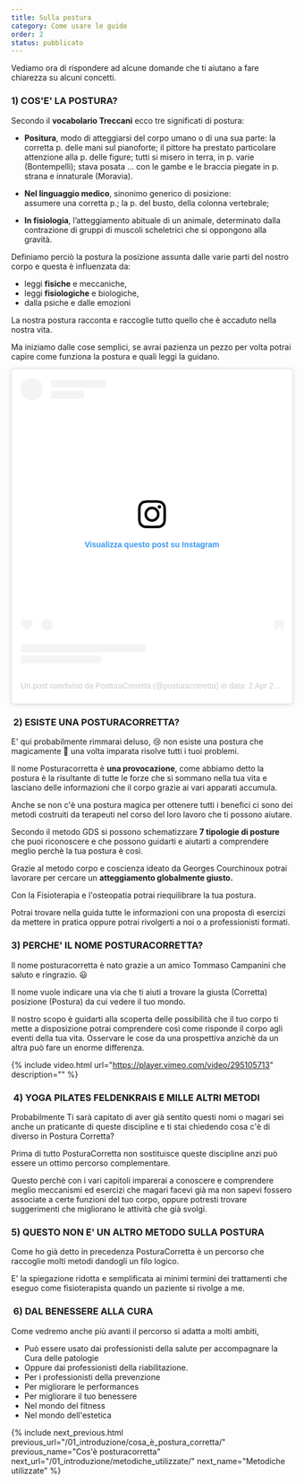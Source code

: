 ```yaml
---
title: Sulla postura
category: Come usare le guide
order: 2
status: pubblicato
---
```


Vediamo ora di rispondere ad alcune domande che ti aiutano a fare chiarezza su alcuni concetti.



<h3>1) COS'E' LA POSTURA?</h3>



Secondo il **vocabolario Treccani** ecco tre significati di postura:
                
- **Positura**, modo di atteggiarsi del corpo umano o di una sua parte:
    la corretta p. delle mani sul pianoforte; il pittore ha prestato particolare attenzione alla p. delle figure; tutti si misero in terra, in p. varie (Bontempelli); stava posata ... con le gambe e le braccia piegate in p. strana e innaturale (Moravia).  

- **Nel linguaggio medico**, sinonimo generico di posizione:<br> assumere una corretta p.; la p. del busto, della colonna vertebrale; 

 - **In fisiologia**, l’atteggiamento abituale di un animale, determinato dalla contrazione di gruppi di muscoli scheletrici che si oppongono alla gravità.  


Definiamo perciò la postura la posizione assunta dalle varie parti del nostro corpo e questa è influenzata da:
- leggi **fisiche** e meccaniche, 
- leggi **fisiologiche** e biologiche, 
-  dalla psiche e dalle emozioni

La nostra postura racconta e raccoglie tutto quello che è accaduto nella nostra vita. 

Ma iniziamo dalle cose semplici, se avrai pazienza un pezzo per volta potrai capire come funziona la postura e quali leggi la guidano.
             
<blockquote class="instagram-media " data-instgrm-permalink="https://www.instagram.com/p/BvwaOrZH9Ay/?utm_source=ig_embed&amp;utm_campaign=loading" data-instgrm-version="12" style=" background:#FFF; border:0; border-radius:3px; box-shadow:0 0 1px 0 rgba(0,0,0,0.5),0 1px 10px 0 rgba(0,0,0,0.15); margin: 1px; max-width:540px; min-width:326px; padding:0; width:99.375%; width:-webkit-calc(100% - 2px); width:calc(100% - 2px);"><div style="padding:16px;"> <a href="https://www.instagram.com/p/BvwaOrZH9Ay/?utm_source=ig_embed&amp;utm_campaign=loading" style=" background:#FFFFFF; line-height:0; padding:0 0; text-align:center; text-decoration:none; width:100%;" target="_blank"> <div style=" display: flex; flex-direction: row; align-items: center;"> <div style="background-color: #F4F4F4; border-radius: 50%; flex-grow: 0; height: 40px; margin-right: 14px; width: 40px;"></div> <div style="display: flex; flex-direction: column; flex-grow: 1; justify-content: center;"> <div style=" background-color: #F4F4F4; border-radius: 4px; flex-grow: 0; height: 14px; margin-bottom: 6px; width: 100px;"></div> <div style=" background-color: #F4F4F4; border-radius: 4px; flex-grow: 0; height: 14px; width: 60px;"></div></div></div><div style="padding: 19% 0;"></div> <div style="display:block; height:50px; margin:0 auto 12px; width:50px;"><svg width="50px" height="50px" viewBox="0 0 60 60" version="1.1" xmlns="https://www.w3.org/2000/svg" xmlns:xlink="https://www.w3.org/1999/xlink"><g stroke="none" stroke-width="1" fill="none" fill-rule="evenodd"><g transform="translate(-511.000000, -20.000000)" fill="#000000"><g><path d="M556.869,30.41 C554.814,30.41 553.148,32.076 553.148,34.131 C553.148,36.186 554.814,37.852 556.869,37.852 C558.924,37.852 560.59,36.186 560.59,34.131 C560.59,32.076 558.924,30.41 556.869,30.41 M541,60.657 C535.114,60.657 530.342,55.887 530.342,50 C530.342,44.114 535.114,39.342 541,39.342 C546.887,39.342 551.658,44.114 551.658,50 C551.658,55.887 546.887,60.657 541,60.657 M541,33.886 C532.1,33.886 524.886,41.1 524.886,50 C524.886,58.899 532.1,66.113 541,66.113 C549.9,66.113 557.115,58.899 557.115,50 C557.115,41.1 549.9,33.886 541,33.886 M565.378,62.101 C565.244,65.022 564.756,66.606 564.346,67.663 C563.803,69.06 563.154,70.057 562.106,71.106 C561.058,72.155 560.06,72.803 558.662,73.347 C557.607,73.757 556.021,74.244 553.102,74.378 C549.944,74.521 548.997,74.552 541,74.552 C533.003,74.552 532.056,74.521 528.898,74.378 C525.979,74.244 524.393,73.757 523.338,73.347 C521.94,72.803 520.942,72.155 519.894,71.106 C518.846,70.057 518.197,69.06 517.654,67.663 C517.244,66.606 516.755,65.022 516.623,62.101 C516.479,58.943 516.448,57.996 516.448,50 C516.448,42.003 516.479,41.056 516.623,37.899 C516.755,34.978 517.244,33.391 517.654,32.338 C518.197,30.938 518.846,29.942 519.894,28.894 C520.942,27.846 521.94,27.196 523.338,26.654 C524.393,26.244 525.979,25.756 528.898,25.623 C532.057,25.479 533.004,25.448 541,25.448 C548.997,25.448 549.943,25.479 553.102,25.623 C556.021,25.756 557.607,26.244 558.662,26.654 C560.06,27.196 561.058,27.846 562.106,28.894 C563.154,29.942 563.803,30.938 564.346,32.338 C564.756,33.391 565.244,34.978 565.378,37.899 C565.522,41.056 565.552,42.003 565.552,50 C565.552,57.996 565.522,58.943 565.378,62.101 M570.82,37.631 C570.674,34.438 570.167,32.258 569.425,30.349 C568.659,28.377 567.633,26.702 565.965,25.035 C564.297,23.368 562.623,22.342 560.652,21.575 C558.743,20.834 556.562,20.326 553.369,20.18 C550.169,20.033 549.148,20 541,20 C532.853,20 531.831,20.033 528.631,20.18 C525.438,20.326 523.257,20.834 521.349,21.575 C519.376,22.342 517.703,23.368 516.035,25.035 C514.368,26.702 513.342,28.377 512.574,30.349 C511.834,32.258 511.326,34.438 511.181,37.631 C511.035,40.831 511,41.851 511,50 C511,58.147 511.035,59.17 511.181,62.369 C511.326,65.562 511.834,67.743 512.574,69.651 C513.342,71.625 514.368,73.296 516.035,74.965 C517.703,76.634 519.376,77.658 521.349,78.425 C523.257,79.167 525.438,79.673 528.631,79.82 C531.831,79.965 532.853,80.001 541,80.001 C549.148,80.001 550.169,79.965 553.369,79.82 C556.562,79.673 558.743,79.167 560.652,78.425 C562.623,77.658 564.297,76.634 565.965,74.965 C567.633,73.296 568.659,71.625 569.425,69.651 C570.167,67.743 570.674,65.562 570.82,62.369 C570.966,59.17 571,58.147 571,50 C571,41.851 570.966,40.831 570.82,37.631"></path></g></g></g></svg></div><div style="padding-top: 8px;"> <div style=" color:#3897f0; font-family:Arial,sans-serif; font-size:14px; font-style:normal; font-weight:550; line-height:18px;"> Visualizza questo post su Instagram</div></div><div style="padding: 12.5% 0;"></div> <div style="display: flex; flex-direction: row; margin-bottom: 14px; align-items: center;"><div> <div style="background-color: #F4F4F4; border-radius: 50%; height: 12.5px; width: 12.5px; transform: translateX(0px) translateY(7px);"></div> <div style="background-color: #F4F4F4; height: 12.5px; transform: rotate(-45deg) translateX(3px) translateY(1px); width: 12.5px; flex-grow: 0; margin-right: 14px; margin-left: 2px;"></div> <div style="background-color: #F4F4F4; border-radius: 50%; height: 12.5px; width: 12.5px; transform: translateX(9px) translateY(-18px);"></div></div><div style="margin-left: 8px;"> <div style=" background-color: #F4F4F4; border-radius: 50%; flex-grow: 0; height: 20px; width: 20px;"></div> <div style=" width: 0; height: 0; border-top: 2px solid transparent; border-left: 6px solid #f4f4f4; border-bottom: 2px solid transparent; transform: translateX(16px) translateY(-4px) rotate(30deg)"></div></div><div style="margin-left: auto;"> <div style=" width: 0px; border-top: 8px solid #F4F4F4; border-right: 8px solid transparent; transform: translateY(16px);"></div> <div style=" background-color: #F4F4F4; flex-grow: 0; height: 12px; width: 16px; transform: translateY(-4px);"></div> <div style=" width: 0; height: 0; border-top: 8px solid #F4F4F4; border-left: 8px solid transparent; transform: translateY(-4px) translateX(8px);"></div></div></div> <div style="display: flex; flex-direction: column; flex-grow: 1; justify-content: center; margin-bottom: 24px;"> <div style=" background-color: #F4F4F4; border-radius: 4px; flex-grow: 0; height: 14px; margin-bottom: 6px; width: 224px;"></div> <div style=" background-color: #F4F4F4; border-radius: 4px; flex-grow: 0; height: 14px; width: 144px;"></div></div></a><p style=" color:#c9c8cd; font-family:Arial,sans-serif; font-size:14px; line-height:17px; margin-bottom:0; margin-top:8px; overflow:hidden; padding:8px 0 7px; text-align:center; text-overflow:ellipsis; white-space:nowrap;"><a href="https://www.instagram.com/p/BvwaOrZH9Ay/?utm_source=ig_embed&amp;utm_campaign=loading" style=" color:#c9c8cd; font-family:Arial,sans-serif; font-size:14px; font-style:normal; font-weight:normal; line-height:17px; text-decoration:none;" target="_blank">Un post condiviso da PosturaCorretta (@posturacorretta)</a> in data: <time style=" font-family:Arial,sans-serif; font-size:14px; line-height:17px;" datetime="2019-04-02T14:24:31+00:00">2 Apr 2019 alle ore 7:24 PDT</time></p></div></blockquote> <script async src="//www.instagram.com/embed.js"></script>
                

###  2) ESISTE UNA POSTURACORRETTA?

E' qui probabilmente rimmarai deluso, 😢 non esiste una postura che magicamente 🧙 una volta imparata risolve tutti i tuoi problemi.

Il nome Posturacorretta è **una provocazione**, come abbiamo detto la postura è la risultante di tutte le forze che si sommano nella tua vita e lasciano delle informazioni che il corpo grazie ai vari apparati accumula.

Anche se non c'è una postura magica per ottenere tutti i benefici ci sono dei metodi costruiti da terapeuti nel corso del loro lavoro che ti possono aiutare.

Secondo il metodo GDS  si possono schematizzare **7 tipologie di posture** che puoi riconoscere e che possono guidarti e aiutarti a comprendere meglio perchè la tua postura è così.

Grazie al metodo corpo e coscienza ideato da Georges Courchinoux potrai lavorare per cercare un **atteggiamento globalmente giusto.**

Con la Fisioterapia e l'osteopatia potrai riequilibrare la tua postura.

Potrai trovare nella guida tutte le informazioni con una proposta di esercizi da mettere in pratica oppure potrai rivolgerti a noi o a professionisti formati.
                  
### 3) PERCHE' IL NOME POSTURACORRETTA?

Il nome posturacorretta è nato grazie a un amico Tommaso Campanini che saluto e ringrazio. 😃 

Il nome vuole indicare una via che ti aiuti a trovare la giusta (Corretta) posizione (Postura) da cui vedere il tuo mondo.

Il nostro scopo è guidarti alla scoperta delle possibilità che il tuo corpo ti mette a disposizione potrai comprendere così come risponde il corpo agli eventi della tua vita. Osservare le cose da una prospettiva anzichè da un altra può fare un enorme differenza.

{% include video.html url="https://player.vimeo.com/video/295105713" description="" %}

###  4) YOGA PILATES FELDENKRAIS E MILLE ALTRI METODI               			 
Probabilmente Ti sarà capitato di aver già sentito questi nomi o magari sei anche un praticante di queste discipline e ti stai chiedendo cosa c'è di diverso in Postura Corretta?

Prima di tutto PosturaCorretta non sostituisce queste discipline anzi può essere un ottimo percorso complementare.

Questo perchè con i vari capitoli imparerai a conoscere e comprendere meglio meccanismi ed esercizi che magari facevi già ma non sapevi fossero associate a certe funzioni del tuo corpo, oppure potresti trovare suggerimenti che migliorano le attività che già svolgi.

### 5) QUESTO NON E' UN ALTRO METODO SULLA POSTURA

Come ho già detto in precedenza PosturaCorretta è un percorso che raccoglie molti metodi dandogli un filo logico. 

E' la spiegazione ridotta e semplificata ai minimi termini dei trattamenti che eseguo come fisioterapista quando un paziente si rivolge a me. 
        

###  6) DAL BENESSERE ALLA CURA

Come vedremo anche più avanti il percorso si adatta a molti ambiti,  
- Può essere usato dai professionisti della salute per accompagnare la Cura delle patologie
- Oppure dai professionisti della riabilitazione.
- Per i professionisti della prevenzione
- Per migliorare le performances 
- Per migliorare il tuo benessere 
- Nel mondo del fitness 
- Nel mondo dell'estetica 
                  




            
								
{% include next_previous.html 
previous_url="/01_introduzione/cosa_è_postura_corretta/" 
previous_name="Cos'è posturacorretta" 
next_url="/01_introduzione/metodiche_utilizzate/" 
next_name="Metodiche utilizzate"  %}  								
								
  
      